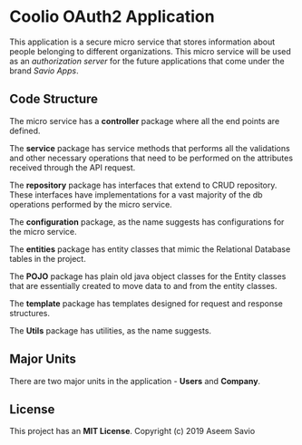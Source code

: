 # Coolio OAuth2 Application

This application is a secure micro service that stores information about people belonging to different organizations. This micro service will be used as an *authorization server* for the future applications that come under the brand _Savio Apps_.

## Code Structure
The micro service has a **controller** package where all the end points are defined. 

The **service** package has service methods that performs all the validations and other necessary operations that need to be performed on the attributes received through the API request.

The **repository** package has interfaces that extend to CRUD repository. These interfaces have implementations for a vast majority of the db operations performed by the micro service.

The **configuration** package, as the name suggests has configurations for the micro service.

The **entities** package has entity classes that mimic the Relational Database tables in the project. 

The **POJO** package has plain old java object classes for the Entity classes that are essentially created to move data to and from the entity classes.

The **template** package has templates designed for request and response structures. 

The **Utils** package has utilities, as the name suggests.

## Major Units
There are two major units in the application - **Users** and **Company**. 

## License
This project has an **MIT License**. 
Copyright (c) 2019 Aseem Savio
